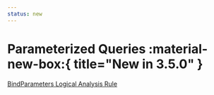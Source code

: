 ```yaml
---
status: new
---
```


# Parameterized Queries :material-new-box:{ title="New in 3.5.0" }

[BindParameters Logical Analysis Rule](../logical-analysis-rules/BindParameters.md)
